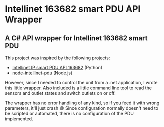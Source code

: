 # Intellinet 163682 smart PDU API Wrapper
## A C# API wrapper for Intellinet 163682 smart PDU

This project was inspired by the following projects:

* [Intellinet IP smart PDU API 163682](https://github.com/01programs/Intellinet_163682_IP_smart_PDU_API) (Python)
* [node-intellinet-pdu](https://github.com/bitcraftlab/node-intellinet-pdu) (Node.js)

However, since I needed to control the unit from a .net application, I wrote this little wrapper.
Also included is a little command line tool to read the sensors and outlet states and switch outlets on or off.

The wrapper has no error handling of any kind, so if you feed it with wrong parameters, it'll just crash :smile:
Since configuration normally doesn't need to be scripted or automated, there is no configuration of the PDU implemented.